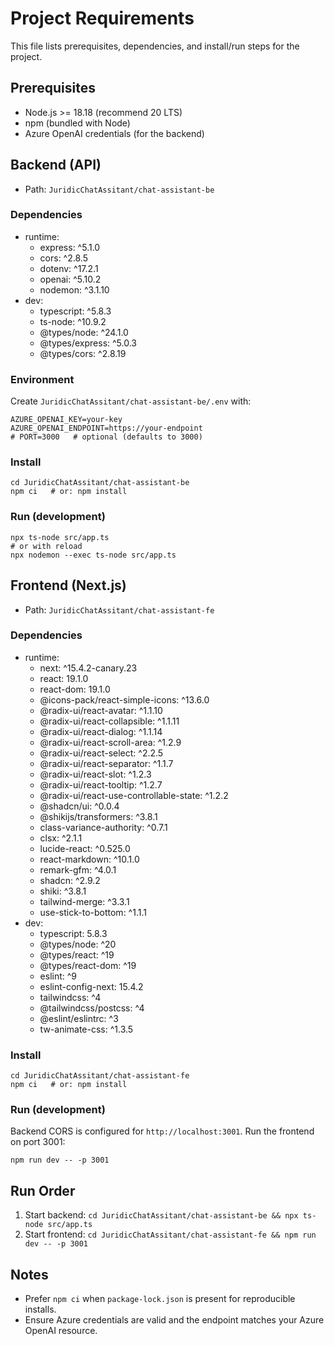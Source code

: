 # Project Requirements

This file lists prerequisites, dependencies, and install/run steps for the project.

## Prerequisites
- Node.js >= 18.18 (recommend 20 LTS)
- npm (bundled with Node)
- Azure OpenAI credentials (for the backend)

## Backend (API)
- Path: `JuridicChatAssitant/chat-assistant-be`

### Dependencies
- runtime:
  - express: ^5.1.0
  - cors: ^2.8.5
  - dotenv: ^17.2.1
  - openai: ^5.10.2
  - nodemon: ^3.1.10
- dev:
  - typescript: ^5.8.3
  - ts-node: ^10.9.2
  - @types/node: ^24.1.0
  - @types/express: ^5.0.3
  - @types/cors: ^2.8.19

### Environment
Create `JuridicChatAssitant/chat-assistant-be/.env` with:
```
AZURE_OPENAI_KEY=your-key
AZURE_OPENAI_ENDPOINT=https://your-endpoint
# PORT=3000   # optional (defaults to 3000)
```

### Install
```
cd JuridicChatAssitant/chat-assistant-be
npm ci   # or: npm install
```

### Run (development)
```
npx ts-node src/app.ts
# or with reload
npx nodemon --exec ts-node src/app.ts
```

## Frontend (Next.js)
- Path: `JuridicChatAssitant/chat-assistant-fe`

### Dependencies
- runtime:
  - next: ^15.4.2-canary.23
  - react: 19.1.0
  - react-dom: 19.1.0
  - @icons-pack/react-simple-icons: ^13.6.0
  - @radix-ui/react-avatar: ^1.1.10
  - @radix-ui/react-collapsible: ^1.1.11
  - @radix-ui/react-dialog: ^1.1.14
  - @radix-ui/react-scroll-area: ^1.2.9
  - @radix-ui/react-select: ^2.2.5
  - @radix-ui/react-separator: ^1.1.7
  - @radix-ui/react-slot: ^1.2.3
  - @radix-ui/react-tooltip: ^1.2.7
  - @radix-ui/react-use-controllable-state: ^1.2.2
  - @shadcn/ui: ^0.0.4
  - @shikijs/transformers: ^3.8.1
  - class-variance-authority: ^0.7.1
  - clsx: ^2.1.1
  - lucide-react: ^0.525.0
  - react-markdown: ^10.1.0
  - remark-gfm: ^4.0.1
  - shadcn: ^2.9.2
  - shiki: ^3.8.1
  - tailwind-merge: ^3.3.1
  - use-stick-to-bottom: ^1.1.1
- dev:
  - typescript: 5.8.3
  - @types/node: ^20
  - @types/react: ^19
  - @types/react-dom: ^19
  - eslint: ^9
  - eslint-config-next: 15.4.2
  - tailwindcss: ^4
  - @tailwindcss/postcss: ^4
  - @eslint/eslintrc: ^3
  - tw-animate-css: ^1.3.5

### Install
```
cd JuridicChatAssitant/chat-assistant-fe
npm ci   # or: npm install
```

### Run (development)
Backend CORS is configured for `http://localhost:3001`. Run the frontend on port 3001:
```
npm run dev -- -p 3001
```

## Run Order
1) Start backend: `cd JuridicChatAssitant/chat-assistant-be && npx ts-node src/app.ts`
2) Start frontend: `cd JuridicChatAssitant/chat-assistant-fe && npm run dev -- -p 3001`

## Notes
- Prefer `npm ci` when `package-lock.json` is present for reproducible installs.
- Ensure Azure credentials are valid and the endpoint matches your Azure OpenAI resource.
